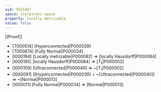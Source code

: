 ```yaml
---
uid: T025487
space: sierpinski-space
property: locally-metrizable
value: false
---
```

[[Proof]]

* [T000514] [Hyperconnected|P000039]
* [T000874] [Fully Normal|P000034]
* [I000194] [Locally metrizable|P000082] => [locally Hausdorff|P000084]
* [I000195] [locally Hausdorff|P000084] => [$T_1$|P000002]
* [I000109] [Ultraconnected|P000040] => ~[$T_1$|P000002]
* [I000091] ([Hyperconnected|P000039] + ~[Ultraconnected|P000040]) => ~[Normal|P000013]
* [I000011] [Fully Normal|P000034] => [Normal|P000013]

